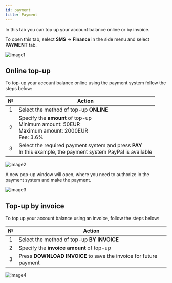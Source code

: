 ```yaml
---
id: payment
title: Payment
---
```


In this tab you can top up your account balance online or by invoice.

To open this tab, select **SMS** → **Finance** in the side menu and select **PAYMENT** tab.

![image1](/img/en/client_finances_payment/image1.png)

## Online top-up

To top-up your account balance online using the payment system follow the steps below:

|  №  | Action |
| :-: | ------ |
| 1 | Select the method of top-up **ONLINE** |
| 2 | Specify the **amount** of top-up <br/> Minimum amount: 50EUR <br/> Maximum amount: 2000EUR <br/> Fee: 3.6% |
| 3 | Select the required payment system and press **PAY** <br/> In this example, the payment system PayPal is available |

![image2](/img/en/client_finances_payment/image2.png)

A new pop-up window will open, where you need to authorize in the payment system and make the payment.

![image3](/img/en/client_finances_payment/image3.png)

## Top-up by invoice

To top up your account balance using an invoice, follow the steps below:

|  №  | Action |
| :-: | ------ |
| 1 | Select the method of top-up **BY INVOICE** |
| 2 | Specify the **invoice amount** of top-up |
| 3 | Press **DOWNLOAD INVOICE** to save the invoice for future payment |

![image4](/img/en/client_finances_payment/image4.png)
